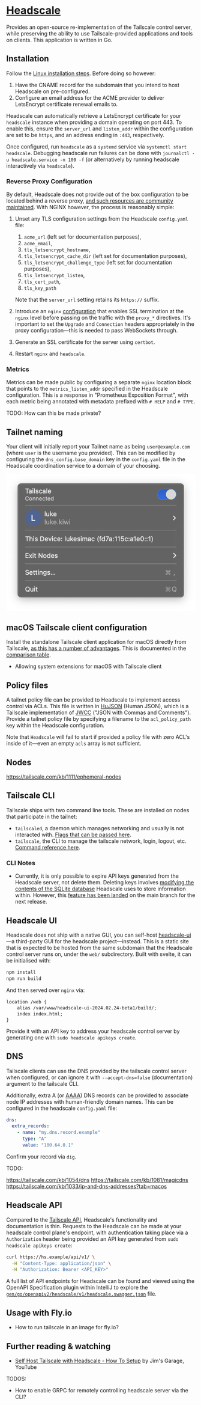 # [Headscale][1]

Provides an open-source re-implementation of the Tailscale control server, while preserving the ability to use Tailscale-provided applications and tools on clients.
This application is written in Go.

## Installation

Follow the [Linux installation steps][2].
Before doing so however:

1. Have the CNAME record for the subdomain that you intend to host Headscale on pre-configured.
2. Configure an email address for the ACME provider to deliver LetsEncrypt certificate renewal emails to.

Headscale can automatically retrieve a LetsEncrypt certificate for your `headscale` instance when providing a domain operating on port 443.
To enable this, ensure the `server_url` and `listen_addr` within the configuration are set to be `https`, and an address ending in `:443`, respectively.

Once configured, run `headscale` as a `systemd` service via `systemctl start headscale`.
Debugging headscale run failures can be done with `journalctl -u headscale.service -n 100 -f` (or alternatively by running headscale interactively via `headscale`).

### Reverse Proxy Configuration

By default, Headscale does not provide out of the box configuration to be located behind a reverse proxy, [and such resources are community maintained][2b].
With NGINX however, the process is reasonably simple:

1. Unset any TLS configuration settings from the Headscale `config.yaml` file:
   1. `acme_url` (left set for documentation purposes),
   2. `acme_email`,
   3. `tls_letsencrypt_hostname`,
   4. `tls_letsencrypt_cache_dir` (left set for documentation purposes),
   5. `tls_letsencrypt_challenge_type` (left set for documentation purposes),
   6. `tls_letsencrypt_listen`,
   7. `tls_cert_path`,
   8. `tls_key_path`

   Note that the `server_url` setting retains its `https://` suffix.
2. Introduce an `nginx` [configuration][2c] that enables SSL termination at the `nginx` level before passing on the traffic with the `proxy_*` directives.
   It's important to set the `Upgrade` and `Connection` headers appropriately in the proxy configuration—this is needed to pass WebSockets through.
3. Generate an SSL certificate for the server using `certbot`.
4. Restart `nginx` and `headscale`.

### Metrics

Metrics can be made public by configuring a separate `nginx` location block that points to the `metrics_listen_addr` specified in the Headscale configuration.
This is a response in "Prometheus Exposition Format", with each metric being annotated with metadata prefixed with `# HELP` and `# TYPE`.

TODO: How can this be made private?

## Tailnet naming

Your client will initially report your Tailnet name as being `user@example.com` (where `user` is the username you provided).
This can be modified by configuring the `dns_config.base_domain` key in the `config.yaml` file in the Headscale coordination service to a domain of your choosing.

![Tailnet naming in macOS client](./images/headscale/tailnet-naming.png)

## macOS Tailscale client configuration

Install the standalone Tailscale client application for macOS directly from Tailscale, [as this has a number of advantages][3].
This is documented in the [comparison table][4].

* Allowing system extensions for macOS with Tailscale client

## Policy files

A tailnet policy file can be provided to Headscale to implement access control via ACLs.
This file is written in [HuJSON][5] (Human JSON), which is a Tailscale implementation of [JWCC][6] ("JSON with Commas and Comments").
Provide a tailnet policy file by specifying a filename to the `acl_policy_path` key within the Headscale configuration.

Note that `Headscale` will fail to start if provided a policy file with zero ACL's inside of it—even an empty `acls` array is not sufficient.

## Nodes

https://tailscale.com/kb/1111/ephemeral-nodes

## Tailscale CLI

Tailscale ships with two command line tools.
These are installed on nodes that participate in the tailnet:

* `tailscaled`, a daemon which manages networking and usually is not interacted with. [Flags that can be passed here][6a].
* `tailscale`, the CLI to manage the tailscale network, login, logout, etc. [Command reference here][6b].

### CLI Notes

* Currently, it is only possible to expire API keys generated from the Headscale server, not delete them.
    Deleting keys involves [modifying the contents of the SQLite database][7] Headscale uses to store information within.
    However, this [feature has been landed][8] on the main branch for the next release.

## Headscale UI

Headscale does not ship with a native GUI, you can self-host [headscale-ui][9]—a third-party GUI for the headscale project—instead.
This is a static site that is expected to be hosted from the same subdomain that the Headscale control server runs on, under the `web/` subdirectory.
Built with svelte, it can be initialised with:

```bash
npm install
npm run build
```

And then served over `nginx` via:

```nginx
location /web {
    alias /var/www/headscale-ui-2024.02.24-beta1/build/;
    index index.html;
}
```

Provide it with an API key to address your headscale control server by generating one with `sudo headscale apikeys create`.

## DNS

Tailscale clients can use the DNS provided by the tailscale control server when configured, or can ignore it with `--accept-dns=false` (documentation) argument to the tailscale CLI.

Additionally, extra A (or [AAAA][10]) DNS records can be provided to associate node IP addresses with human-friendly domain names.
This can be configured in the headscale `config.yaml` file:

```yaml
dns:
  extra_records:
    - name: "my.dns.record.example"
      type: "A"
      value: "100.64.0.1"
```

Confirm your record via `dig`.

TODO:

https://tailscale.com/kb/1054/dns
https://tailscale.com/kb/1081/magicdns
https://tailscale.com/kb/1033/ip-and-dns-addresses?tab=macos

## Headscale API

Compared to the [Tailscale API][11], Headscale's functionality and documentation is thin.
Requests to the Headscale can be made at your headscale control plane's endpoint, with authentication taking place via a `Authorization` header being provided an API key generated from `sudo headscale apikeys create`:

```bash
curl https://hs.example/api/v1/ \
  -H "Content-Type: application/json" \
  -H "Authorization: Bearer <API_KEY>"
```

A full list of API endpoints for Headscale can be found and viewed using the OpenAPI Specification plugin within IntelliJ to explore the [`gen/go/openapiv2/headscale/v1/headscale.swagger.json`][12] file.

## Usage with <span data-nospell>Fly.io</span>

* How to run tailscale in an image for <span data-nospell>fly.io</span>?

## Further reading & watching

* [Self Host Tailscale with Headscale - How To Setup][13] by Jim's Garage, YouTube

[1]: https://headscale.net
[2]: https://headscale.net/running-headscale-linux/
[2b]: https://headscale.net/reverse-proxy/
[2c]: https://headscale.net/reverse-proxy/#nginx
[3]: https://tailscale.com/kb/1065/macos-variants
[4]: https://tailscale.com/kb/1065/macos-variants#comparison-table
[5]: https://github.com/tailscale/hujson
[6]: https://nigeltao.github.io/blog/2021/json-with-commas-comments.html
[6a]: https://tailscale.com/kb/1278/tailscaled#flags-to-tailscaled
[6b]: https://tailscale.com/kb/1080/cli#command-reference
[7]: https://github.com/juanfont/headscale/issues/1667#issuecomment-1951606032
[8]: https://github.com/juanfont/headscale/pull/1702
[9]: https://github.com/gurucomputing/headscale-ui
[10]: https://github.com/tailscale/tailscale/blob/6edf357b96b28ee1be659a70232c0135b2ffedfd/ipn/ipnlocal/local.go#L2989-L3007
[11]: https://tailscale.com/api
[12]: https://github.com/juanfont/headscale/blob/main/gen/openapiv2/headscale/v1/headscale.swagger.json
[13]: https://www.youtube.com/watch?v=OECp6Pj2ihg

TODOS:

* How to enable GRPC for remotely controlling headscale server via the CLI?
